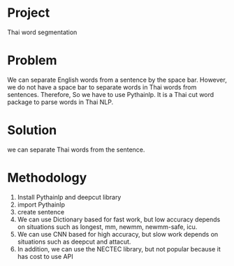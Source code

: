 # Project
Thai word segmentation

# Problem
We can separate English words from a sentence by the space bar. However, we do not have a space bar to separate words in Thai words from sentences. Therefore, So we have to use Pythainlp. It is a Thai cut word package to parse words in Thai NLP.

# Solution
we can separate Thai words from the sentence.

# Methodology
1. Install Pythainlp and deepcut library
2. import Pythainlp
3. create sentence
4. We can use Dictionary based for fast work, but low accuracy depends on situations such as longest, mm, newmm, newmm-safe, icu.
5. We can use CNN based for high accuracy, but slow work depends on situations such as deepcut and attacut.
6. In addition, we can use the NECTEC library, but not popular because it has cost to use API 
